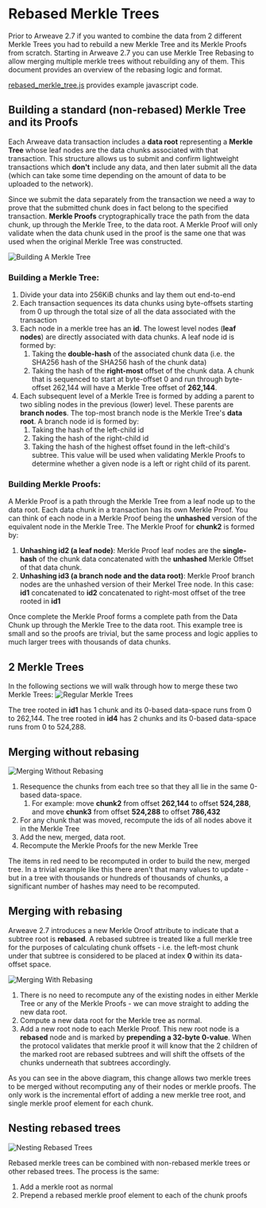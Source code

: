 # Rebased Merkle Trees

Prior to Arweave 2.7 if you wanted to combine the data from 2 different Merkle Trees you had to rebuild a new Merkle Tree and its Merkle Proofs from scratch. Starting in Arweave 2.7 you can use Merkle Tree Rebasing to allow merging multiple merkle trees without rebuilding any of them. This document provides an overview of the rebasing logic and format.

[rebased_merkle_tree.js](https://github.com/ArweaveTeam/examples/blob/main/rebased_merkle_tree/rebased_merkle_tree.js) provides example javascript code.

## Building a standard (non-rebased) Merkle Tree and its Proofs

Each Arweave data transaction includes a **data root** representing a **Merkle Tree** whose leaf nodes are the data chunks associated with that transaction. This structure allows us to submit and confirm lightweight transactions which **don't** include any data, and then later submit all the data (which can take some time depending on the amount of data to be uploaded to the network).

Since we submit the data separately from the transaction we need a way to prove that the submitted chunk does in fact belong to the specified transaction. **Merkle Proofs** cryptographically trace the path from the data chunk, up through the Merkle Tree, to the data root. A Merkle Proof will only validate when the data chunk used in the proof is the same one that was used when the original Merkle Tree was constructed.

![Building A Merkle Tree](https://github.com/ArweaveTeam/examples/assets/3465100/ca060573-f723-4462-949a-7cc0c61775c7)

### Building a Merkle Tree:
1. Divide your data into 256KiB chunks and lay them out end-to-end
2. Each transaction sequences its data chunks using byte-offsets starting from 0 up through the total size of all the data associated with the transaction
3. Each node in a merkle tree has an **id**. The lowest level nodes (**leaf nodes**) are directly associated with data chunks. A leaf node id is formed by:
   1. Taking the **double-hash** of the associated chunk data (i.e. the SHA256 hash of the SHA256 hash of the chunk data)
   2. Taking the hash of the **right-most** offset of the chunk data. A chunk that is sequenced to start at byte-offset 0 and run through byte-offset 262,144 will have a Merkle Tree offset of **262,144**.
4. Each subsequent level of a Merkle Tree is formed by adding a parent to two sibling nodes in the previous (lower) level. These parents are **branch nodes**. The top-most branch node is the Merkle Tree's **data root**. A branch node id is formed by:
   1. Taking the hash of the left-child id
   2. Taking the hash of the right-child id
   3. Taking the hash of the highest offset found in the left-child's subtree. This value will be used when validating Merkle Proofs to determine whether a given node is a left or right child of its parent.
  
### Building Merkle Proofs:
A Merkle Proof is a path through the Merkle Tree from a leaf node up to the data root. Each data chunk in a transaction has its own Merkle Proof. You can think of each node in a Merkle Proof being the **unhashed** version of the equivalent node in the Merkle Tree. The Merkle Proof for **chunk2** is formed by:

1. **Unhashing id2 (a leaf node)**: Merkle Proof leaf nodes are the **single-hash** of the chunk data concatenated with the **unhashed** Merkle Offset of that data chunk.
2. **Unhashing id3 (a branch node and the data root)**: Merkle Proof branch nodes are the unhashed version of their Merkel Tree node. In this case: **id1** concatenated to **id2** concatenated to right-most offset of the tree rooted in **id1**

Once complete the Merkle Proof forms a complete path from the Data Chunk up through the Merkle Tree to the data root. This example tree is small and so the proofs are trivial, but the same process and logic applies to much larger trees with thousands of data chunks.


## 2 Merkle Trees

In the following sections we will walk through how to merge these two Merkle Trees:
![Regular Merkle Trees](https://github.com/ArweaveTeam/examples/assets/3465100/6a59c9b1-fb82-4e48-8fbf-6f67ffe2f662)

The tree rooted in **id1** has 1 chunk and its 0-based data-space runs from 0 to 262,144. The tree rooted in **id4** has 2 chunks and its 0-based data-space runs from 0 to 524,288.


## Merging without rebasing

![Merging Without Rebasing](https://github.com/ArweaveTeam/examples/assets/3465100/d68fa535-004f-4090-9791-1e2c24f7320d)

1. Resequence the chunks from each tree so that they all lie in the same 0-based data-space.
   1. For example: move **chunk2** from offset **262,144** to offset **524,288**, and move **chunk3** from offset **524,288** to offset **786,432**
2. For any chunk that was moved, recompute the ids of all nodes above it in the Merkle Tree
3. Add the new, merged, data root.
4. Recompute the Merkle Proofs for the new Merkle Tree

The items in red need to be recomputed in order to build the new, merged tree. In a trivial example like this there aren't that many values to update - but in a tree with thousands or hundreds of thousands of chunks, a significant number of hashes may need to be recomputed.

## Merging with rebasing

Arweave 2.7 introduces a new Merkle Oroof attribute to indicate that a subtree root is **rebased**. A rebased subtree is treated like a full merkle tree for the purposes of calculating chunk offsets - i.e. the left-most chunk under that subtree is considered to be placed at index **0** within its data-offset space.

![Merging With Rebasing](https://github.com/ArweaveTeam/examples/assets/3465100/1836d85f-50da-405c-8de6-2b6b3669241b)

1. There is no need to recompute any of the existing nodes in either Merkle Tree or any of the Merkle Proofs - we can move straight to adding the new data root.
2. Compute a new data root for the Merkle tree as normal.
3. Add a new root node to each Merkle Proof. This new root node is a **rebased** node and is marked by **prepending a 32-byte 0-value**. When the protocol validates that merkle proof it will know that the 2 children of the marked root are rebased subtrees and will shift the offsets of the chunks underneath that subtrees accordingly.

As you can see in the above diagram, this change allows two merkle trees to be merged without recomputing any of their nodes or merkle proofs. The only work is the incremental effort of adding a new merkle tree root, and single merkle proof element for each chunk.

## Nesting rebased trees

![Nesting Rebased Trees](https://github.com/ArweaveTeam/examples/assets/3465100/2b45719b-c53f-44f8-b190-aca25aaf1911)

Rebased merkle trees can be combined with non-rebased merkle trees or other rebased trees. The process is the same:
1. Add a merkle root as normal
2. Prepend a rebased merkle proof element to each of the chunk proofs
